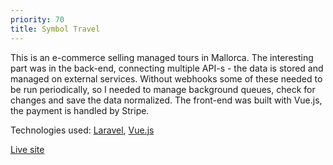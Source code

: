 ```yaml
---
priority: 70
title: Symbol Travel
---
```


This is an e-commerce selling managed tours in Mallorca. The interesting part was in the back-end, connecting multiple API-s - the data is stored and managed on external services. Without webhooks some of these needed to be run periodically, so I needed to manage background queues, check for changes and save the data normalized. The front-end was built with Vue.js, the payment is handled by Stripe.

Technologies used:
[Laravel](https://laravel.com/),
[Vue.js](https://vuejs.org/)

[Live site](https://test.symboltravel.com/filter)
